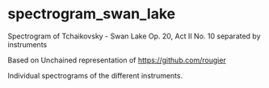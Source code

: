 # spectrogram_swan_lake
Spectrogram of Tchaikovsky - Swan Lake Op. 20, Act II No. 10 separated by instruments

Based on Unchained representation of https://github.com/rougier

Individual spectrograms of the different instruments.
